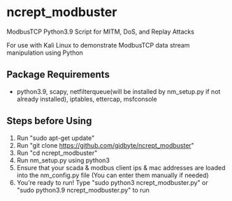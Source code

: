 # ncrept_modbuster
ModbusTCP Python3.9 Script for MITM, DoS, and Replay Attacks

For use with Kali Linux to demonstrate ModbusTCP data stream manipulation using Python

Package Requirements
---------------------
- python3.9, scapy, netfilterqueue(will be installed by nm_setup.py if not already installed), iptables, ettercap, msfconsole

Steps before Using
---------------------
1. Run "sudo apt-get update" 
2. Run "git clone https://github.com/gidbyte/ncrept_modbuster"
3. Run "cd ncrept_modbuster"
4. Run nm_setup.py using python3
5. Ensure that your scada & modbus client ips & mac addresses are loaded into the nm_config.py file (You can enter them manually if needed)
6. You're ready to run! Type "sudo python3 ncrept_modbuster.py" or "sudo python3.9 ncrept_modbuster.py" to run
